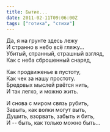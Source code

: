 ```yaml
---
title: Бытие...
date: 2011-02-11T09:06:00Z
tags: ["готика", "стихи"]
---
```


Да, я на грунте здесь лежу  
И странно в небо всё гляжу…  
Убитый, странный, страшный взгляд,  
Как с неба сброшенный снаряд,  

Как продвиженье в пустоту,  
Как чек за нашу простоту.  
Бредовых мыслей рвётся нить,  
И так легко, и можно жить.  

И снова с миром связь рубить,  
Завыть, как волки могут выть,  
Душить, взорвать, забыть и бить,  
И -- быть, как только можно быть...  


